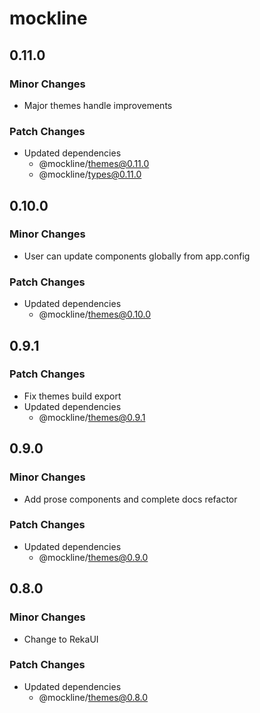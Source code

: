 # mockline

## 0.11.0

### Minor Changes

- Major themes handle improvements

### Patch Changes

- Updated dependencies
  - @mockline/themes@0.11.0
  - @mockline/types@0.11.0

## 0.10.0

### Minor Changes

- User can update components globally from app.config

### Patch Changes

- Updated dependencies
  - @mockline/themes@0.10.0

## 0.9.1

### Patch Changes

- Fix themes build export
- Updated dependencies
  - @mockline/themes@0.9.1

## 0.9.0

### Minor Changes

- Add prose components and complete docs refactor

### Patch Changes

- Updated dependencies
  - @mockline/themes@0.9.0

## 0.8.0

### Minor Changes

- Change to RekaUI

### Patch Changes

- Updated dependencies
  - @mockline/themes@0.8.0
